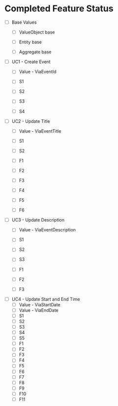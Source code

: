 # Completed Feature Status

* [ ] Base Values
    * [ ] ValueObject base
    * [ ] Entity base
    * [ ] Aggregate base


* [ ] UC1 - Create Event
    * [ ] Value - ViaEventId
    * [ ] S1
    * [ ] S2
    * [ ] S3
    * [ ] S4


* [ ] UC2 - Update Title
    * [ ] Value - ViaEventTitle
    * [ ] S1
    * [ ] S2
    * [ ] F1
    * [ ] F2
    * [ ] F3
    * [ ] F4
    * [ ] F5
    * [ ] F6


* [ ] UC3 - Update Description
    * [ ] Value - ViaEventDescription
    * [ ] S1
    * [ ] S2
    * [ ] S3
    * [ ] F1
    * [ ] F2
    * [ ] F3


* [ ] UC4 - Update Start and End Time
    * [ ] Value - ViaStartDate
    * [ ] Value - ViaEndDate
    * [ ] S1
    * [ ] S2
    * [ ] S3
    * [ ] S4
    * [ ] S5
    * [ ] F1
    * [ ] F2
    * [ ] F3
    * [ ] F4
    * [ ] F5
    * [ ] F6
    * [ ] F7
    * [ ] F8
    * [ ] F9
    * [ ] F10
    * [ ] F11